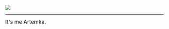 <gif align="center"> 
  <img src="https://media3.giphy.com/media/ihkiOFNsjcVVTgQHLe/giphy.gif?cid=ecf05e47yrm0r02nk193ekbiaww2cqabl515isyqb9rng6bk&rid=giphy.gif&ct=g" />
</gif>

---


<big>It's me Artemka.</big>

